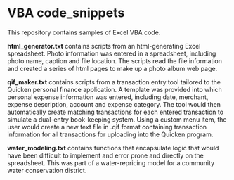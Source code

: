 VBA code_snippets
==================
This repository contains samples of Excel VBA code.

**html_generator.txt** contains scripts from an html-generating Excel spreadsheet.  Photo information was entered in a spreadsheet, including photo name, caption and file location.  The scripts read the file information and created a series of html pages to make up a photo album web page.

**qif_maker.txt** contains scripts from a transaction entry tool tailored to the Quicken personal finance application.  A template was provided into which personal expense information was entered, including date, merchant, expense description, account and expense category.   The tool would then automatically create matching transactions for each entered transaction to simulate a dual-entry book-keeping system.  Using a custom menu item, the user would create a new text file in .qif format containing transaction information for all transactions for uploading into the Quicken program.

**water_modeling.txt** contains functions that encapsulate logic that would have been difficult to implement and error prone and directly on the spreadsheet.  This was part of a water-repricing model for a community water conservation district.